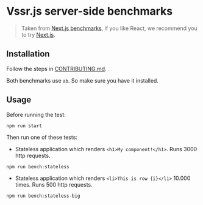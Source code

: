 # Vssr.js server-side benchmarks

> Taken from [Next.js benchmarks](https://github.com/zeit/next.js/tree/master/bench), if you like React, we recommend you to try [Next.js](https://github.com/zeit/next.js).

## Installation

Follow the steps in [CONTRIBUTING.md](../CONTRIBUTING.md).

Both benchmarks use `ab`. So make sure you have it installed.

## Usage

Before running the test:

```
npm run start
```

Then run one of these tests:

- Stateless application which renders `<h1>My component!</h1>`. Runs 3000 http requests.
```
npm run bench:stateless
```

- Stateless application which renders `<li>This is row {i}</li>` 10.000 times. Runs 500 http requests.
```
npm run bench:stateless-big
```
